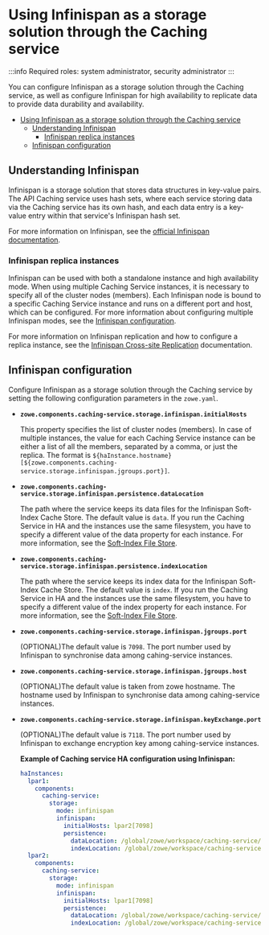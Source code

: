 # Using Infinispan as a storage solution through the Caching service

:::info Required roles: system administrator, security administrator
:::

You can configure Infinispan as a storage solution through the Caching service, as well as configure Infinispan for high availability to replicate data to provide data durability and availability.

- [Using Infinispan as a storage solution through the Caching service](#using-infinispan-as-a-storage-solution-through-the-caching-service)
  - [Understanding Infinispan](#understanding-infinispan)
    - [Infinispan replica instances](#infinispan-replica-instances)
  - [Infinispan configuration](#infinispan-configuration)

## Understanding Infinispan

Infinispan is a storage solution that stores data structures in key-value pairs. The API Caching service uses hash sets, where each
service storing data via the Caching service has its own hash, and each data entry is a key-value entry within that service's Infinispan hash set.

For more information on Infinispan, see the [official Infinispan documentation](https://infinispan.org/documentation/).

### Infinispan replica instances

Infinispan can be used with both a standalone instance and high availability mode. When using multiple Caching Service instances, 
it is necessary to specify all of the cluster nodes (members). Each Infinispan node is bound to a specific Caching Service instance and runs on a different port and host, which can be configured. For more information about configuring multiple Infinispan modes, see the [Infinispan configuration](#infinispan-configuration). 

For more information on Infinispan replication and how to configure a replica instance, see the [Infinispan Cross-site Replication](https://infinispan.org/docs/stable/titles/xsite/xsite.html) documentation.

## Infinispan configuration

Configure Infinispan as a storage solution through the Caching service by setting the following configuration parameters in the `zowe.yaml`.
 
* **`zowe.components.caching-service.storage.infinispan.initialHosts`**

  This property specifies the list of cluster nodes (members). In case of multiple instances, the value for each Caching Service instance can be
  either a list of all the members, separated by a comma, or just the replica. The format is `${haInstance.hostname}[${zowe.components.caching-service.storage.infinispan.jgroups.port}]`.

* **`zowe.components.caching-service.storage.infinispan.persistence.dataLocation`**

  The path where the service keeps its data files for the Infinispan Soft-Index Cache Store.
  The default value is `data`. If you run the Caching Service in HA and the instances use the same filesystem, you have to specify a different value of the data property for each instance. For more information, see the [Soft-Index File Store](https://infinispan.org/blog/2014/10/31/soft-index-file-store).

* **`zowe.components.caching-service.storage.infinispan.persistence.indexLocation`**

  The path where the service keeps its index data for the Infinispan Soft-Index Cache Store.
  The default value is `index`. If you run the Caching Service in HA and the instances use the same filesystem, you have to specify a different value of the index property for each instance. For more information, see the [Soft-Index File Store](https://infinispan.org/blog/2014/10/31/soft-index-file-store).

* **`zowe.components.caching-service.storage.infinispan.jgroups.port`**

  (OPTIONAL)The default value is `7098`. The port number used by Infinispan to synchronise data among cahing-service instances.

* **`zowe.components.caching-service.storage.infinispan.jgroups.host`**

  (OPTIONAL)The default value is taken from zowe hostname. The hostname used by Infinispan to synchronise data among cahing-service instances.

* **`zowe.components.caching-service.storage.infinispan.keyExchange.port`**

  (OPTIONAL)The default value is `7118`. The port number used by Infinispan to exchange encryption key among cahing-service instances.

  **Example of Caching service HA configuration using Infinispan:**

  ```yaml
  haInstances:
    lpar1:
      components:
        caching-service:
          storage:
            mode: infinispan
            infinispan: 
              initialHosts: lpar2[7098]
              persistence:
                dataLocation: /global/zowe/workspace/caching-service/data01
                indexLocation: /global/zowe/workspace/caching-service/index01
    lpar2:
      components:
        caching-service:
          storage:
            mode: infinispan
            infinispan: 
              initialHosts: lpar1[7098]
              persistence:
                dataLocation: /global/zowe/workspace/caching-service/data02
                indexLocation: /global/zowe/workspace/caching-service/index02
  ```